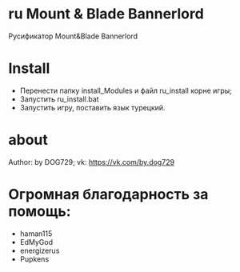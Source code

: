 # ru Mount & Blade Bannerlord
Русификатор Mount&amp;Blade Bannerlord
# Install
* Перенести папку install_Modules и файл ru_install корне игры;
* Запустить ru_install.bat
* Запустить игру, поставить язык турецкий.
# about
Author: by DOG729;
vk: https://vk.com/by.dog729
# Огромная благодарность за помощь:
* haman115
* EdMyGod
* energizerus
* Pupkens